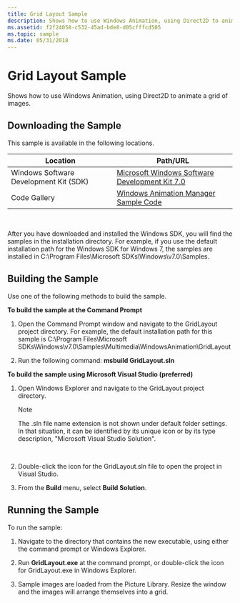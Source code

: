 ```yaml
---
title: Grid Layout Sample
description: Shows how to use Windows Animation, using Direct2D to animate a grid of images.
ms.assetid: f2f24058-c532-45ad-bde8-d05cfffcd505
ms.topic: sample
ms.date: 05/31/2018
---
```


# Grid Layout Sample

Shows how to use Windows Animation, using Direct2D to animate a grid of images.

## Downloading the Sample

This sample is available in the following locations.



| Location                               | Path/URL                                                                                          |
|----------------------------------------|---------------------------------------------------------------------------------------------------|
| Windows Software Development Kit (SDK) | [Microsoft Windows Software Development Kit 7.0](https://msdn.microsoft.com/windowsvista/bb980924.aspx) |
| Code Gallery                           | [Windows Animation Manager Sample Code](https://github.com/microsoft/Windows-classic-samples/tree/master/Samples/DirectCompositionWindowsAnimationManager)         |



 

After you have downloaded and installed the Windows SDK, you will find the samples in the installation directory. For example, if you use the default installation path for the Windows SDK for Windows 7, the samples are installed in C:\\Program Files\\Microsoft SDKs\\Windows\\v7.0\\Samples.

## Building the Sample

Use one of the following methods to build the sample.

**To build the sample at the Command Prompt**

1.  Open the Command Prompt window and navigate to the GridLayout project directory. For example, the default installation path for this sample is C:\\Program Files\\Microsoft SDKs\\Windows\\v7.0\\Samples\\Multimedia\\WindowsAnimation\\GridLayout

2.  Run the following command: **msbuild GridLayout.sln**

**To build the sample using Microsoft Visual Studio (preferred)**

1.  Open Windows Explorer and navigate to the GridLayout project directory.

    > [!Note]  
    > The .sln file name extension is not shown under default folder settings. In that situation, it can be identified by its unique icon or by its type description, "Microsoft Visual Studio Solution".

     

2.  Double-click the icon for the GridLayout.sln file to open the project in Visual Studio.

3.  From the **Build** menu, select **Build Solution**.

## Running the Sample

To run the sample:

1.  Navigate to the directory that contains the new executable, using either the command prompt or Windows Explorer.

2.  Run **GridLayout.exe** at the command prompt, or double-click the icon for GridLayout.exe in Windows Explorer.

3.  Sample images are loaded from the Picture Library. Resize the window and the images will arrange themselves into a grid.

 

 




